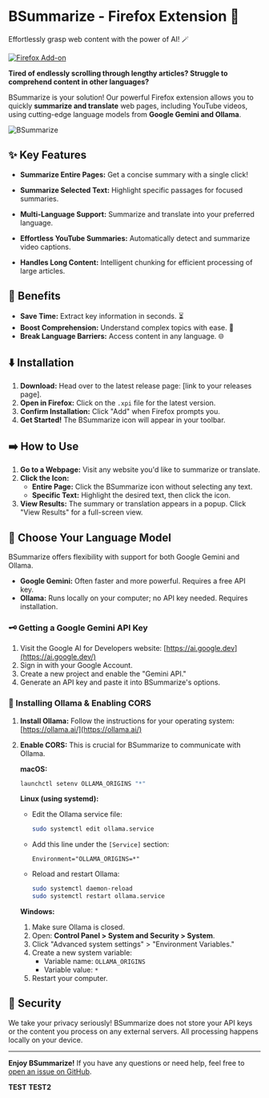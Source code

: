 
# BSummarize - Firefox Extension 🦊

Effortlessly grasp web content with the power of AI! 🪄

[![Firefox Add-on](https://img.shields.io/amo/v/YOUR_EXTENSION_ID?label=Get%20it%20on%20Firefox&style=for-the-badge)](https://addons.mozilla.org/firefox/addon/YOUR_EXTENSION_ID) 

**Tired of endlessly scrolling through lengthy articles? Struggle to comprehend content in other languages?**

BSummarize is your solution! Our powerful Firefox extension allows you to quickly **summarize and translate** web pages, including YouTube videos, using cutting-edge language models from **Google Gemini and Ollama**.

![BSummarize](img/bsummarize.gif)

## ✨ Key Features

* **Summarize Entire Pages:** Get a concise summary with a single click!

* **Summarize Selected Text:** Highlight specific passages for focused summaries.
  
* **Multi-Language Support:** Summarize and translate into your preferred language.
  
* **Effortless YouTube Summaries:** Automatically detect and summarize video captions.
  
* **Handles Long Content:** Intelligent chunking for efficient processing of large articles.

## 🚀 Benefits

* **Save Time:** Extract key information in seconds. ⏳
* **Boost Comprehension:** Understand complex topics with ease. 🧠
* **Break Language Barriers:** Access content in any language. 🌐

## ⬇️ Installation

1. **Download:** Head over to the latest release page: [link to your releases page].
2. **Open in Firefox:** Click on the `.xpi` file for the latest version.
3. **Confirm Installation:** Click "Add" when Firefox prompts you.
4. **Get Started!** The BSummarize icon will appear in your toolbar.

##  ➡️ How to Use

1. **Go to a Webpage:** Visit any website you'd like to summarize or translate.
2. **Click the Icon:**
    * **Entire Page:** Click the BSummarize icon without selecting any text.
    * **Specific Text:** Highlight the desired text, then click the icon.
3. **View Results:** The summary or translation appears in a popup. Click "View Results" for a full-screen view.

## 🧠 Choose Your Language Model

BSummarize offers flexibility with support for both Google Gemini and Ollama.

* **Google Gemini:** Often faster and more powerful. Requires a free API key.
* **Ollama:** Runs locally on your computer; no API key needed. Requires installation.

### 🗝️ Getting a Google Gemini API Key

1. Visit the Google AI for Developers website: [https://ai.google.dev](https://ai.google.dev/)
2. Sign in with your Google Account.
3. Create a new project and enable the "Gemini API."
4. Generate an API key and paste it into BSummarize's options.

### 🚀 Installing Ollama & Enabling CORS

1. **Install Ollama:** Follow the instructions for your operating system: [https://ollama.ai/](https://ollama.ai/)

2. **Enable CORS:** This is crucial for BSummarize to communicate with Ollama.

   **macOS:**

   ```bash
   launchctl setenv OLLAMA_ORIGINS "*"
   ```

   **Linux (using systemd):**

    * Edit the Ollama service file:
      ```bash
      sudo systemctl edit ollama.service
      ```
    * Add this line under the `[Service]` section:
      ```
      Environment="OLLAMA_ORIGINS=*"
      ```
    * Reload and restart Ollama:
      ```bash
      sudo systemctl daemon-reload
      sudo systemctl restart ollama.service
      ```

   **Windows:**

    1. Make sure Ollama is closed.
    2. Open: **Control Panel > System and Security > System**.
    3. Click "Advanced system settings" > "Environment Variables."
    4. Create a new system variable:
        * Variable name: `OLLAMA_ORIGINS`
        * Variable value: `*`
    5. Restart your computer.

## 🔐 Security

We take your privacy seriously! BSummarize does not store your API keys or the content you process on any external servers. All processing happens locally on your device.

---

**Enjoy BSummarize!** If you have any questions or need help, feel free to [open an issue on GitHub](link-to-your-github-issues). 

**TEST**
**TEST2**
